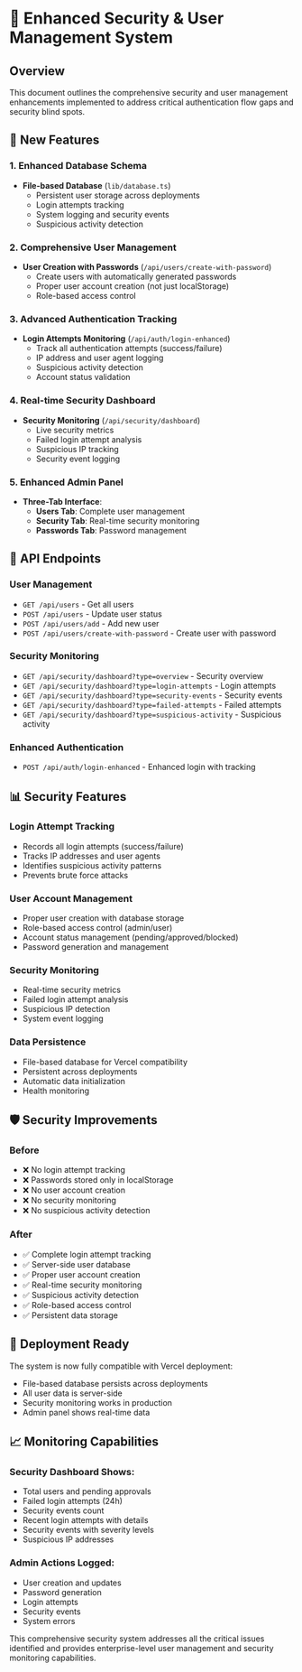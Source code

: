 # 🔐 Enhanced Security & User Management System

## Overview
This document outlines the comprehensive security and user management enhancements implemented to address critical authentication flow gaps and security blind spots.

## 🚀 New Features

### 1. Enhanced Database Schema
- **File-based Database** (`lib/database.ts`)
  - Persistent user storage across deployments
  - Login attempts tracking
  - System logging and security events
  - Suspicious activity detection

### 2. Comprehensive User Management
- **User Creation with Passwords** (`/api/users/create-with-password`)
  - Create users with automatically generated passwords
  - Proper user account creation (not just localStorage)
  - Role-based access control

### 3. Advanced Authentication Tracking
- **Login Attempts Monitoring** (`/api/auth/login-enhanced`)
  - Track all authentication attempts (success/failure)
  - IP address and user agent logging
  - Suspicious activity detection
  - Account status validation

### 4. Real-time Security Dashboard
- **Security Monitoring** (`/api/security/dashboard`)
  - Live security metrics
  - Failed login attempt analysis
  - Suspicious IP tracking
  - Security event logging

### 5. Enhanced Admin Panel
- **Three-Tab Interface**:
  - **Users Tab**: Complete user management
  - **Security Tab**: Real-time security monitoring
  - **Passwords Tab**: Password management

## 🔧 API Endpoints

### User Management
- `GET /api/users` - Get all users
- `POST /api/users` - Update user status
- `POST /api/users/add` - Add new user
- `POST /api/users/create-with-password` - Create user with password

### Security Monitoring
- `GET /api/security/dashboard?type=overview` - Security overview
- `GET /api/security/dashboard?type=login-attempts` - Login attempts
- `GET /api/security/dashboard?type=security-events` - Security events
- `GET /api/security/dashboard?type=failed-attempts` - Failed attempts
- `GET /api/security/dashboard?type=suspicious-activity` - Suspicious activity

### Enhanced Authentication
- `POST /api/auth/login-enhanced` - Enhanced login with tracking

## 📊 Security Features

### Login Attempt Tracking
- Records all login attempts (success/failure)
- Tracks IP addresses and user agents
- Identifies suspicious activity patterns
- Prevents brute force attacks

### User Account Management
- Proper user creation with database storage
- Role-based access control (admin/user)
- Account status management (pending/approved/blocked)
- Password generation and management

### Security Monitoring
- Real-time security metrics
- Failed login attempt analysis
- Suspicious IP detection
- System event logging

### Data Persistence
- File-based database for Vercel compatibility
- Persistent across deployments
- Automatic data initialization
- Health monitoring

## 🛡️ Security Improvements

### Before
- ❌ No login attempt tracking
- ❌ Passwords stored only in localStorage
- ❌ No user account creation
- ❌ No security monitoring
- ❌ No suspicious activity detection

### After
- ✅ Complete login attempt tracking
- ✅ Server-side user database
- ✅ Proper user account creation
- ✅ Real-time security monitoring
- ✅ Suspicious activity detection
- ✅ Role-based access control
- ✅ Persistent data storage

## 🚀 Deployment Ready

The system is now fully compatible with Vercel deployment:
- File-based database persists across deployments
- All user data is server-side
- Security monitoring works in production
- Admin panel shows real-time data

## 📈 Monitoring Capabilities

### Security Dashboard Shows:
- Total users and pending approvals
- Failed login attempts (24h)
- Security events count
- Recent login attempts with details
- Security events with severity levels
- Suspicious IP addresses

### Admin Actions Logged:
- User creation and updates
- Password generation
- Login attempts
- Security events
- System errors

This comprehensive security system addresses all the critical issues identified and provides enterprise-level user management and security monitoring capabilities.
